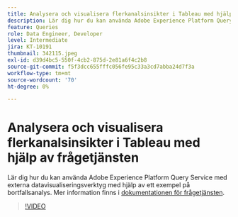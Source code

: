 ```yaml
---
title: Analysera och visualisera flerkanalsinsikter i Tableau med hjälp av frågetjänsten
description: Lär dig hur du kan använda Adobe Experience Platform Query Service med externa datavisualiseringsverktyg med hjälp av ett exempel på bortfallsanalys.
feature: Queries
role: Data Engineer, Developer
level: Intermediate
jira: KT-10191
thumbnail: 342115.jpeg
exl-id: d39d4bc5-550f-4cb2-875d-2e81a6f4c2b8
source-git-commit: f5f3dcc655fffc056fe95c33a3cd7abba24d7f3a
workflow-type: tm+mt
source-wordcount: '70'
ht-degree: 0%

---
```


# Analysera och visualisera flerkanalsinsikter i Tableau med hjälp av frågetjänsten

Lär dig hur du kan använda Adobe Experience Platform Query Service med externa datavisualiseringsverktyg med hjälp av ett exempel på bortfallsanalys. Mer information finns i [dokumentationen för frågetjänsten](https://experienceleague.adobe.com/en/docs/experience-platform/query/home).

>[!VIDEO](https://video.tv.adobe.com/v/342115?learn=on&enablevpops)
